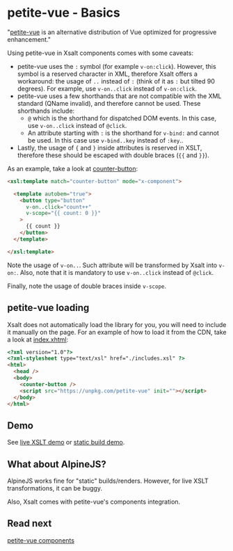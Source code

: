 # petite-vue - Basics

"[petite-vue](https://github.com/vuejs/petite-vue) is an alternative distribution of Vue optimized for progressive enhancement."

Using petite-vue in Xsalt components comes with some caveats:

- petite-vue uses the `:` symbol (for example `v-on:click`). However, this symbol is a reserved character in XML, therefore Xsalt offers a workaround: the usage of `..` instead of `:` (think of it as `:` but tilted 90 degrees). For example, use `v-on..click` instead of `v-on:click`.
- petite-vue uses a few shorthands that are not compatible with the XML standard (QName invalid), and therefore cannot be used. These shorthands include:
  - `@` which is the shorthand for dispatched DOM events. In this case, use `v-on..click` instead of `@click`.
  - An attribute starting with `:` is the shorthand for `v-bind:` and cannot be used. In this case use `v-bind..key` instead of `:key`..
- Lastly, the usage of `{` and `}` inside attributes is reserved in XSLT, therefore these should be escaped with double braces (`{{` and `}}`).

As an example, take a look at [counter-button](./components/counter-button.html):

```html
<xsl:template match="counter-button" mode="x-component">

  <template autobem="true">
    <button type="button"
      v-on..click="count++"
      v-scope="{{ count: 0 }}"
    >
      {{ count }}
    </button>
  </template>

</xsl:template>
```

Note the usage of `v-on..`. Such attribute will be transformed by Xsalt into `v-on:`. Also, note that it is mandatory to use `v-on..click` instead of `@click`.

Finally, note the usage of double braces inside `v-scope`.

## petite-vue loading

Xsalt does not automatically load the library for you, you will need to include it manually on the page. For an example of how to load it from the CDN, take a look at [index.xhtml](./index.xhtml):

```html
<?xml version="1.0"?>
<?xml-stylesheet type="text/xsl" href="./includes.xsl" ?>
<html>
  <head />
  <body>
    <counter-button />
    <script src="https://unpkg.com/petite-vue" init=""></script>
  </body>
</html>
```

## Demo

See [live XSLT demo](https://raw.githack.com/francescozaniol/xsalt/master/examples/petite-vue/index.xhtml) or [static build demo](https://raw.githack.com/francescozaniol/xsalt/master/examples/petite-vue/build.html).

## What about AlpineJS?

AlpineJS works fine for "static" builds/renders. However, for live XSLT transformations, it can be buggy.

Also, Xsalt comes with petite-vue's components integration. 

## Read next

[petite-vue components](../petite-vue-components)